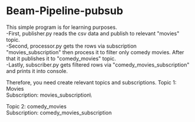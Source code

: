 # Beam-Pipeline-pubsub

This simple program is for learning purposes. \
-First, publisher.py reads the csv data and publish to relevant "movies" topic. \
-Second, processor.py gets the rows via subscription "movies_subscription" then process it to filter only comedy movies. After that it publishes it to "comedy_movies" topic.\
-Lastly, subscriber.py gets filtered rows via "comedy_movies_subscription" and prints it into console.

Therefore, you need create relevant topics and subscriptions.
Topic 1: Movies\
Subscription: movies_subscription\

Topic 2: comedy_movies\
Subscription: comedy_movies_subscription
